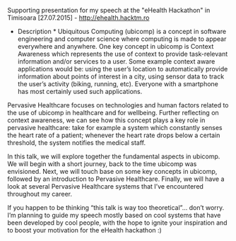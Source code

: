 Supporting presentation for my speech at the "eHealth Hackathon" in Timisoara [27.07.2015] - http://ehealth.hacktm.ro

* Description *
Ubiquitous Computing (ubicomp) is a concept in software engineering and computer science where computing is made to appear everywhere and anywhere. One key concept in ubicomp is Context Awareness which represents the use of context to provide task-relevant information and/or services to a user. Some example context aware applications would be: using the user’s location to automatically provide information about points of interest in a city, using sensor data to track the user’s activity (biking, running, etc). Everyone with a smartphone has most certainly used such applications.

Pervasive Healthcare focuses on technologies and human factors related to the use of ubicomp in healthcare and for wellbeing. Further reflecting on context awareness, we can see how this concept plays a key role in pervasive healthcare: take for example a system which constantly senses the heart rate of a patient; whenever the heart rate drops below a certain threshold, the system notifies the medical staff.

In this talk, we will explore together the fundamental aspects in ubicomp. We will begin with a short journey, back to the time ubicomp was envisioned. Next, we will touch base on some key concepts in ubicomp, followed by an introduction to Pervasive Healthcare. Finally, we will have a look at several Pervasive Healthcare systems that I’ve encountered throughout my career.

If you happen to be thinking “this talk is way too theoretical”… don’t worry. I’m planning to guide my speech mostly based on cool systems that have been developed by cool people, with the hope to ignite your inspiration and to boost your motivation for the eHealth hackathon :)

